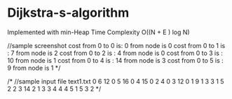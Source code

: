 # Dijkstra-s-algorithm

Implemented with min-Heap
Time Complexity O((N + E ) log N)

//sample screenshot
cost from 0 to 0 is: 0  from node is 0
cost from 0 to 1 is : 7  from node is 2
cost from 0 to 2 is : 4  from node is 0
cost from 0 to 3 is : 10  from node is 1
cost from 0 to 4 is : 14  from node is 3
cost from 0 to 5 is : 9  from node is 1
*/

/*
//sample input file text1.txt
0
6
12
0 5 16
0 4 15
0 2 4
0 3 12
0 1 9
1 3 3
1 5 2
2 3 14
2 1 3
3 4 4
4 5 1
5 3 2
*/

